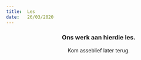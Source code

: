 ```yaml
---
title:  Les
date:   26/03/2020
---
```


### <center>Ons werk aan hierdie les.</center>
<center>Kom asseblief later terug.</center>